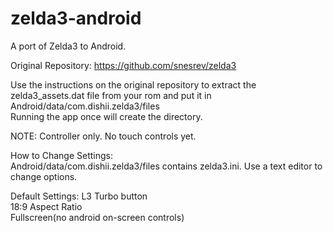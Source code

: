 # zelda3-android
A port of Zelda3 to Android. <br>

Original Repository: https://github.com/snesrev/zelda3 <br>

Use the instructions on the original repository to extract the zelda3_assets.dat file from your rom and put it in Android/data/com.dishii.zelda3/files <br>
Running the app once will create the directory. <br>

NOTE: Controller only. No touch controls yet. <br>

How to Change Settings: <br>
Android/data/com.dishii.zelda3/files contains zelda3.ini. Use a text editor to change options. <br>

Default Settings:
L3 Turbo button <br>
18:9 Aspect Ratio <br>
Fullscreen(no android on-screen controls) <br>

